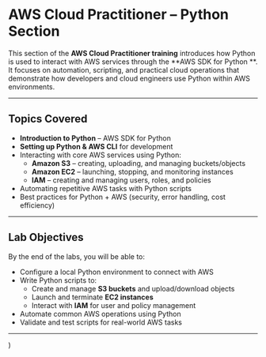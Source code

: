 #  AWS Cloud Practitioner – Python Section  

This section of the **AWS Cloud Practitioner training** introduces how Python is used to interact with AWS services through the **AWS SDK for Python **. It focuses on automation, scripting, and practical cloud operations that demonstrate how developers and cloud engineers use Python within AWS environments.  

---

##  Topics Covered  
-  **Introduction to Python** – AWS SDK for Python  
-  **Setting up Python & AWS CLI** for development  
- Interacting with core AWS services using Python:  
  - **Amazon S3** – creating, uploading, and managing buckets/objects  
  - **Amazon EC2** – launching, stopping, and monitoring instances  
  - **IAM** – creating and managing users, roles, and policies  
- Automating repetitive AWS tasks with Python scripts  
- Best practices for Python + AWS (security, error handling, cost efficiency)  

---

## Lab Objectives  
By the end of the labs, you will be able to:  
- Configure a local Python environment to connect with AWS  
- Write Python scripts to:  
  - Create and manage **S3 buckets** and upload/download objects  
  - Launch and terminate **EC2 instances**  
  - Interact with **IAM** for user and policy management  
- Automate common AWS operations using Python  
- Validate and test scripts for real-world AWS tasks  

---

)

